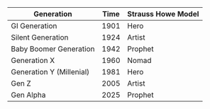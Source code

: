 |Generation|Time|Strauss Howe Model|
|---|---|---|
GI Generation | 1901 | Hero 
Silent Generation | 1924 | Artist 
Baby Boomer Generation | 1942 | Prophet 
Generation X | 1960 | Nomad 
Generation Y (Millenial) | 1981 | Hero 
Gen Z | 2005 | Artist 
Gen Alpha | 2025 | Prophet 
